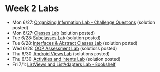 # Week 2 Labs
- Mon 6/27: [Organizing Information Lab - Challenge Questions](https://github.com/ga-adi-nyc/Organizing-Information-Lab) (solution posted)
- Mon 6/27: [Classes Lab](https://github.com/ga-adi-nyc/Classes-Lab) (solution posted)
- Tue 6/28: [Subclasses Lab](https://github.com/ga-adi-nyc/Subclasses-Lab) (solution posted)
- Tue 6/28: [Interfaces & Abstract Classes Lab](https://github.com/ga-adi-nyc/Interfaces-and-Abstract-Classes-Lab) (solution posted)
- Wed 6/29: [OOP Assessment Lab](https://github.com/ga-adi-nyc/OOP-Assessment-Lab) (solutions posted)
- Thu 6/30: [Android Views Lab](https://github.com/ga-adi-nyc/Android-Views-Lab) (solutions posted)
- Thu 6/30: [Activities and Intents Lab](https://github.com/ga-adi-nyc/Activities-And-Intents-Lab) (solution posted)
- Fri 7/1: [ListViews and ListAdapters Lab - Bookshelf](https://github.com/ga-adi-nyc/ListViews-Lab)